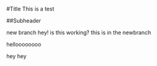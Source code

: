 #Title
This is a test


##Subheader

new branch
hey! is this working?
this is in the newbranch

helloooooooo

hey
hey
